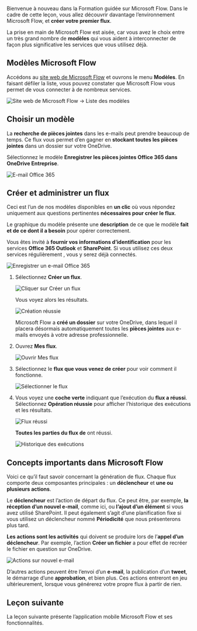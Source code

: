 Bienvenue à nouveau dans la Formation guidée sur Microsoft Flow. Dans le cadre de cette leçon, vous allez découvrir davantage l’environnement Microsoft Flow, et **créer votre premier flux**.

La prise en main de Microsoft Flow est aisée, car vous avez le choix entre un très grand nombre de **modèles** qui vous aident à interconnecter de façon plus significative les services que vous utilisez déjà.  

## <a name="microsoft-flow-templates"></a>Modèles Microsoft Flow
Accédons au [site web de Microsoft Flow](https://ms.flow.microsoft.com) et ouvrons le menu **Modèles**. En faisant défiler la liste, vous pouvez constater que Microsoft Flow vous permet de vous connecter à de nombreux services.

![Site web de Microsoft Flow -> Liste des modèles](./media/learning-create-a-flow/template-list.png)

## <a name="choose-a-template"></a>Choisir un modèle
La **recherche de pièces jointes** dans les e-mails peut prendre beaucoup de temps. Ce flux vous permet d’en gagner en **stockant toutes les pièces jointes** dans un dossier sur votre OneDrive.

Sélectionnez le modèle **Enregistrer les pièces jointes Office 365 dans OneDrive Entreprise**.

![E-mail Office 365](./media/learning-create-a-flow/office-365-email.png)

## <a name="create-and-administer-a-flow"></a>Créer et administrer un flux
Ceci est l’un de nos modèles disponibles en **un clic** où vous répondez uniquement aux questions pertinentes **nécessaires pour créer le flux**.

Le graphique du modèle présente une **description** de ce que le modèle **fait et de ce dont il a besoin** pour opérer correctement.

Vous êtes invité à **fournir vos informations d’identification** pour les services **Office 365 Outlook** et **SharePoint**. Si vous utilisez ces deux services régulièrement , vous y serez déjà connectés.

![Enregistrer un e-mail Office 365](./media/learning-create-a-flow/save-flow-office-description.png)

1. Sélectionnez **Créer un flux**.
   
    ![Cliquer sur Créer un flux](./media/learning-create-a-flow/click-create-flow.png)
   
    Vous voyez alors les résultats. 
   
    ![Création réussie](./media/learning-create-a-flow/create-successful.png)
   
    Microsoft Flow a **créé un dossier** sur votre OneDrive, dans lequel il placera désormais automatiquement toutes les **pièces jointes** aux e-mails envoyés à votre adresse professionnelle.
2. Ouvrez **Mes flux**.
   
    ![Ouvrir Mes flux](./media/learning-create-a-flow/click-my-flows.png)
3. Sélectionnez le **flux que vous venez de créer** pour voir comment il fonctionne.
   
    ![Sélectionner le flux](./media/learning-create-a-flow/click-the-flow.png)
4. Vous voyez une **coche verte** indiquant que l’exécution du **flux a réussi**. Sélectionnez **Opération réussie** pour afficher l’historique des exécutions et les résultats.
   
    ![Flux réussi](./media/learning-create-a-flow/flow-successful.png)
   
    **Toutes les parties du flux de** ont réussi. 
   
    ![Historique des exécutions](./media/learning-create-a-flow/run-history.png)

## <a name="important-concepts-in-microsoft-flow"></a>Concepts importants dans Microsoft Flow
Voici ce qu’il faut savoir concernant la génération de flux. Chaque flux comporte deux composantes principales : un **déclencheur** et **une ou plusieurs actions**. 

Le **déclencheur** est l’action de départ du flux. Ce peut être, par exemple, **la réception d’un nouvel e-mail**, comme ici, ou **l’ajout d’un élément** si vous avez utilisé SharePoint. Il peut également s’agit d’une planification fixe si vous utilisez un déclencheur nommé **Périodicité** que nous présenterons plus tard.

**Les actions sont les activités** qui doivent se produire lors de l’**appel d’un déclencheur**. Par exemple, l’action **Créer un fichier** a pour effet de recréer le fichier en question sur OneDrive.

![Actions sur nouvel e-mail](./media/learning-create-a-flow/trigger-or-action.png)

D’autres actions peuvent être l’envoi d’un **e-mail**, la publication d’un **tweet**, le démarrage d’une **approbation**, et bien plus.
Ces actions entreront en jeu ultérieurement, lorsque vous générerez votre propre flux à partir de rien. 

## <a name="next-lesson"></a>Leçon suivante
La leçon suivante présente l’application mobile Microsoft Flow et ses fonctionnalités. 

